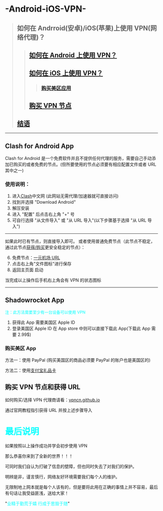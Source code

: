 # -Android-iOS-VPN-

> ## 如何在 Andrroid(安卓)/iOS(苹果)上使用 VPN(网络代理)？
>
> > ## [如何在 Android 上使用 VPN？](#clash-for-android-app)
> >
> > ## [如何在 iOS 上使用 VPN？](#shadowrocket-app)
> >
> > > ### [购买美区应用](#购买美区-app)
> >
> > ## [购买 VPN 节点](#购买-vpn-节点和获得-url)
>
> ## [结语](#最后说明)

---

## Clash for Android App

Clash for Android 是一个免费软件并且不提供任何代理的服务，需要自己手动添加已购买的或者免费的节点。(但所要使用的节点必须要有相应配置文件或者 URL 其中之一)

### 使用说明：

1. 进入[Clash](https://clashcn.com/clashreleases)中文网 (此网站无需代理/加速器就可直接访问)
2. 找到并选择 "Download Android"
3. 解压安装
4. 进入 "配置" 后点击右上角 "+" 号
5. 可自行选择 "从文件导入" 或 "从 URL 导入"(以下步骤基于选择 "从 URL 导入")

---

如果此时已有节点，则直接导入即可。
或者使用普通免费节点（此节点不稳定，通过此节点[获得/购买](#购买-vpn-节点和获得-url)更安全稳定的节点）：

6. 免费节点：[一元机场 URL](https://sub2.smallstrawberry.com/api/v1/client/subscribe?token=6b39e96ef9425fd6afbc893a15772b50)
7. 点击右上角"文件图标"进行保存
8. 返回主页面 启动

当完成以上操作后手机右上角会有 VPN 的状态图标

---

## Shadowrocket App

<font color=#00ffff size=2>注：此方法需要至少有一台设备可以使用 VPN</font>

1. 获得此 App 需要美国区 Apple ID
2. 登录美国区 Apple ID 在 App store 中则可以直接下载此 App(下载此 App 需要 2.99$)

### 购买美区 App

方法一：使用 PayPal (购买美国区的商品必须要 PayPal 的账户也是美国区的)

方法二：使用[支付宝礼品卡](https://www.bilibili.com/video/BV1Pw6oYgEUL/?spm_id_from=333.999.0.0&vd_source=6cefb0471de8017efa253969ce08d680)

## 购买 VPN 节点和获得 URL

如何购买/选择 VPN 代理商请看：[vpncn.github.io](https://github.com/vpncn/vpncn.github.io)

通过官网教程指引获得 URL 并按上述步骤导入

# <font color=#00ffff>最后说明</font>

如果按照以上操作成功并学会初步使用 VPN

那么恭喜你来到了全新的世界！！！

可同时我们自认为打破了信息的壁障，但也同时失去了对我们的保护。

明辨是非，谨言慎行，网络友好环境需要我们每个人的维护。

无限制地上网本就是每个人该有的，但是要将此用在正确的事情上并不容易，最后有句话让我受益匪浅，送给大家！

"<font color=#00ffff>业精于勤荒于嬉 行成于思毁于随</font>"
